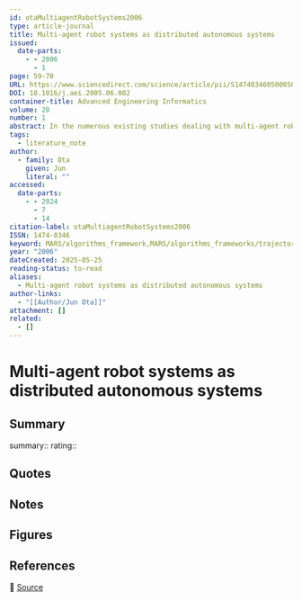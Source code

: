 ```yaml
---
id: otaMultiagentRobotSystems2006
type: article-journal
title: Multi-agent robot systems as distributed autonomous systems
issued:
  date-parts:
    - - 2006
      - 1
page: 59-70
URL: https://www.sciencedirect.com/science/article/pii/S1474034605000509
DOI: 10.1016/j.aei.2005.06.002
container-title: Advanced Engineering Informatics
volume: 20
number: 1
abstract: In the numerous existing studies dealing with multi-agent robot systems, the systems are positioned on the crossover area of robotics and distributed autonomous systems. Multi-agent robots perform many tasks, which are classified into six types according to the dimension of the goal state and the number of iterations of the tasks. This paper surveys earlier studies on multi-agent robots for each type, such as multi-robot motion-planning algorithms and exploration algorithms of multiple robots. The tasks that multi-agent robots can perform are becoming increasingly more complex as they move from single, one-time tasks to those involving many iterations. This study is an investigation of the current trends and the potentials for multi-agent robot systems.
tags:
  - literature_note
author:
  - family: Ota
    given: Jun
    literal: ""
accessed:
  date-parts:
    - - 2024
      - 7
      - 14
citation-label: otaMultiagentRobotSystems2006
ISSN: 1474-0346
keyword: MARS/algorithms_framework,MARS/algorithms_frameworks/trajectory
year: "2006"
dateCreated: 2025-05-25
reading-status: to-read
aliases:
  - Multi-agent robot systems as distributed autonomous systems
author-links:
  - "[[Author/Jun Ota]]"
attachment: []
related:
  - []
---
```


# Multi-agent robot systems as distributed autonomous systems

## Summary
summary::
rating::

## Quotes

## Notes

## Figures

## References

🔗 [Source](https://www.sciencedirect.com/science/article/pii/S1474034605000509)

